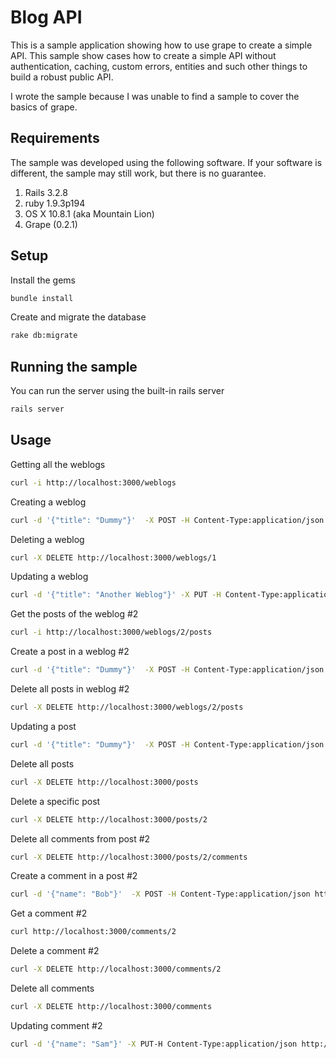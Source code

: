 # Blog API

This is a sample application showing how to use grape to create a simple API. This sample
show cases how to create a simple API without authentication, caching, custom errors, 
entities and such other things to build a robust public API.

I wrote the sample because I was unable to find a sample to cover the basics of grape.

## Requirements

The sample was developed using the following software. If your software is different, the 
sample may still work, but there is no guarantee. 

1. Rails 3.2.8
2. ruby 1.9.3p194
3. OS X 10.8.1 (aka Mountain Lion)
4. Grape (0.2.1) 

## Setup

Install the gems

```bash
bundle install
```

Create and migrate the database

```bash
rake db:migrate
```

## Running the sample

You can run the server using the built-in rails server

```bash
rails server
```

## Usage

Getting all the weblogs

```bash
curl -i http://localhost:3000/weblogs
```

Creating a weblog 

```bash
curl -d '{"title": "Dummy"}'  -X POST -H Content-Type:application/json http://localhost:3000/weblogs
```  

Deleting a weblog 

```bash
curl -X DELETE http://localhost:3000/weblogs/1
```

Updating a weblog

```bash
curl -d '{"title": "Another Weblog"}' -X PUT -H Content-Type:application/json http://localhost:3000/weblogs/2
```

Get the posts of the weblog #2

```bash
curl -i http://localhost:3000/weblogs/2/posts
```

Create a post in a weblog #2

```bash
curl -d '{"title": "Dummy"}'  -X POST -H Content-Type:application/json http://localhost:3000/weblogs/2/posts
```
  
Delete all posts in weblog #2

```bash
curl -X DELETE http://localhost:3000/weblogs/2/posts
```  

Updating a post

```bash
curl -d '{"title": "Dummy"}'  -X POST -H Content-Type:application/json http://localhost:3000/posts/2
```
 
Delete all posts

```bash
curl -X DELETE http://localhost:3000/posts
```
  
Delete a specific post

```bash
curl -X DELETE http://localhost:3000/posts/2
```
 
Delete all comments from post #2

```bash
curl -X DELETE http://localhost:3000/posts/2/comments
```

Create a comment in a post #2

```bash  
curl -d '{"name": "Bob"}'  -X POST -H Content-Type:application/json http://localhost:3000/posts/2/comments
```

Get a comment #2

```bash
curl http://localhost:3000/comments/2
```  

Delete a comment #2

```bash
curl -X DELETE http://localhost:3000/comments/2
```
  
Delete all comments

```bash
curl -X DELETE http://localhost:3000/comments
```  

Updating comment #2

```bash
curl -d '{"name": "Sam"}' -X PUT-H Content-Type:application/json http://localhost:3000/comments/2
```
